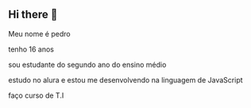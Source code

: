## Hi there 👋
Meu nome é pedro

tenho 16 anos 

sou estudante do segundo ano do ensino médio 

estudo no alura e estou me desenvolvendo na linguagem de JavaScript

faço curso de T.I 


